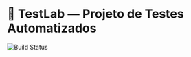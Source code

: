 # 🧪 TestLab — Projeto de Testes Automatizados

![Build Status](https://github.com/Pssolochi82/TestLab/actions/workflows/ci.yml/badge.svg)
